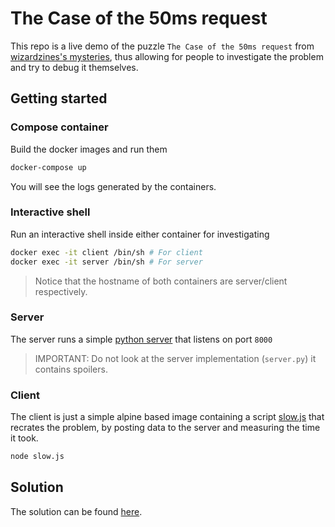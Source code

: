 # The Case of the 50ms request

This repo is a live demo of the puzzle `The Case of the 50ms request` from [wizardzines's mysteries](https://mysteries.wizardzines.com/), thus allowing for people to investigate the problem and try to debug it themselves.

## Getting started

### Compose container

Build the docker images and run them

```bash
docker-compose up
```

You will see the logs generated by the containers.

### Interactive shell

Run an interactive shell inside either container for investigating

```bash
docker exec -it client /bin/sh # For client
docker exec -it server /bin/sh # For server
```

> Notice that the hostname of both containers are server/client respectively.

### Server

The server runs a simple [python server](server/server.py) that listens on port `8000`

> IMPORTANT: Do not look at the server implementation (`server.py`) it contains spoilers.

### Client

The client is just a simple alpine based image containing a script [slow.js](client/slow.js)
that recrates the problem, by posting data to the server and measuring the time it took.

```bash
node slow.js
```

## Solution

The solution can be found [here](SOLUTION.md).
